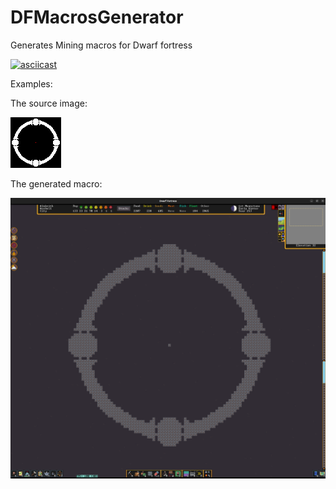 # DFMacrosGenerator
Generates Mining macros for Dwarf fortress

[![asciicast](https://asciinema.org/a/d4NxunHUXHOgE3KnPoqLuO9Ck.svg)](https://asciinema.org/a/d4NxunHUXHOgE3KnPoqLuO9Ck)

Examples:

The source image:

![](examples/round_with_bubles.bmp)

The generated macro:

![!](examples/result.png)
